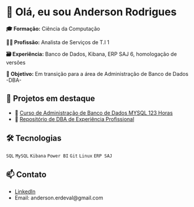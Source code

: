 
<h1>👋 Olá, eu sou Anderson Rodrigues</h1>

<p><strong>🎓 Formação:</strong> Ciência da Computação</p>
<p><strong>👨‍💻 Profissão:</strong> Analista de Serviços de T.I 1</p>
<p><strong>🗃️ Experiência:</strong> Banco de Dados, Kibana, ERP SAJ 6, homologação de versões</p>
<p><strong>🚀 Objetivo:</strong> Em transição para a área de Administração de Banco de Dados -DBA-</p>

<h2>💼 Projetos em destaque</h2>
<ul>
  <li>📘 <a href='https://github.com/AndersonDev0512/Curso_MySQL_Completo_123_horas-Formacao_DBA'>Curso de Administração de Banco de Dados MYSQL 123 Horas</a></li>
  <li>🧠 <a href='https://github.com/AndersonDev0512/Repositorios-DBA---Projetos'>Repositório de DBA de Experiência Profissional</a></li>
</ul>

<h2>🛠️ Tecnologias</h2>
<p><code>SQL</code> <code>MySQL</code> <code>Kibana</code> <code>Power BI</code> <code>Git</code> <code>Linux</code> <code>ERP SAJ</code></p>

<h2>📫 Contato</h2>
<ul>
  <li><a href='https://www.linkedin.com/in/anderson-erdeval-da-silva-rodrigues-035714215/'>LinkedIn</a></li>
  <li>Email: anderson.erdeval@gmail.com</li>
</ul>
